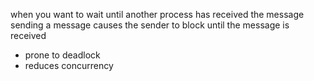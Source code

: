when you want to wait until another process has received the message
sending a message causes the sender to block until the message is received
- prone to deadlock
- reduces concurrency